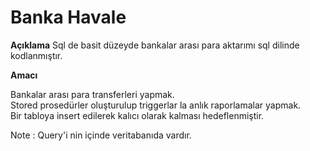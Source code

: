 # Banka Havale

**Açıklama**
Sql de basit düzeyde bankalar arası para aktarımı sql dilinde kodlanmıştır.

**Amacı**

Bankalar arası para transferleri yapmak. <br>
Stored prosedürler oluşturulup triggerlar la anlık raporlamalar yapmak.<br>
Bir tabloya insert edilerek kalıcı olarak kalması hedeflenmiştir.

Note : Query'i nin içinde veritabanıda vardır.
